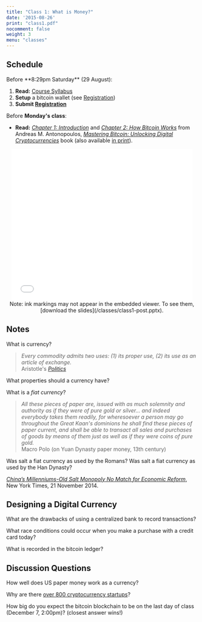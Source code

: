 ```yaml
---
title: "Class 1: What is Money?"
date: '2015-08-26'
print: "class1.pdf"
nocomment: false
weight: 3
menu: "classes"
---
```


## Schedule

   <div class="todo">
Before **8:29pm Saturday** (29 August):

1. **Read:** [Course Syllabus](/syllabus)
2. **Setup** a bitcoin wallet (see [Registration](/registration))
3. **Submit [Registration](/registration)**

Before **Monday's class**:

- **Read:** 
[_Chapter 1: Introduction_](https://github.com/aantonop/bitcoinbook/blob/develop/ch01.asciidoc)
and
[_Chapter 2: How Bitcoin Works_](https://github.com/aantonop/bitcoinbook/blob/develop/ch02.asciidoc)
from Andreas M. Antonopoulos, [_Mastering Bitcoin: Unlocking Digital
Cryptocurrencies_](https://github.com/aantonop/bitcoinbook) book (also
available [in
print](http://www.amazon.com/Mastering-Bitcoin-Unlocking-Digital-Crypto-Currencies/dp/1449374042)).  
   </div>

<!--more-->

<center>
<iframe src="//www.slideshare.net/slideshow/embed_code/key/md9EiU6QZoWroa"
width="476" height="400" frameborder="0" marginwidth="0"
marginheight="0" scrolling="no"></iframe>

   <div class="caption">
Note: ink markings may not appear in the
embedded viewer.  To see them, [download the slides](/classes/class1-post.pptx).
   </div>

</center>



## Notes

What is currency?

<div class="biggap"></div>

> _Every commodity admits two uses: (1) its proper use, (2) its use as an article of exchange._  
> Aristotle's [_Politics_](https://play.google.com/books/reader?id=1J7N4eAKuhwC&printsec=frontcover&output=reader&hl=en&pg=GBS.PR13)


What properties should a currency have?

<div class="gap"></div>

What is a _fiat currency_?

<div class="gap"></div>

> _All these pieces of paper are, issued with as much solemnity and authority as if they were of pure gold or silver... and indeed everybody takes them readily, for wheresoever a person may go throughout the Great Kaan's dominions he shall find these pieces of paper current, and shall be able to transact all sales and purchases of goods by means of them just as well as if they were coins of pure gold._  
> Macro Polo (on Yuan Dynasty paper money, 13th century)

Was salt a fiat currency as used by the Romans?  Was salt a fiat currency as used by the Han Dynasty?

<div class="gap"></div>

[_China’s Millenniums-Old Salt Monopoly No Match for Economic Reform_](http://sinosphere.blogs.nytimes.com/2014/11/21/chinas-millenniums-old-salt-monopoly-no-match-for-economic-reform/), New York Times, 21 November 2014.

## Designing a Digital Currency

What are the drawbacks of using a centralized bank to record transactions?
<div class="gap"></div>

What race conditions could occur when you make a purchase with a credit card today?
<div class="gap"></div>

What is recorded in the bitcoin ledger?
<div class="gap"></div>

## Discussion Questions

How well does US paper money work as a currency?

Why are there [over 800 cryptocurrency startups](https://angel.co/cryptocurrency-2)?

How big do you expect the bitcoin blockchain to be on the last day of
class (December 7, 2:00pm)?  (closest answer wins!)
 



